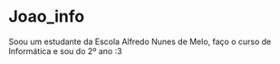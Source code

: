 # Joao_info
Soou um estudante da Escola Alfredo Nunes de Melo, faço o curso de Informática e sou do 2º ano :3
